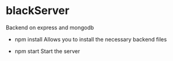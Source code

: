 # blackServer
Backend on express and mongodb

- npm install
    Allows you to install the necessary backend files

- npm start
    Start the server

